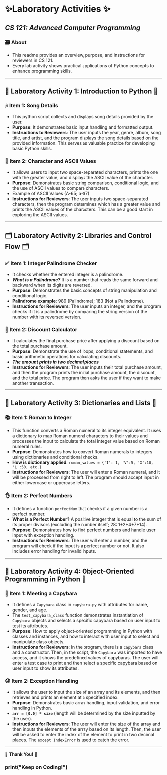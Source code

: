 # ✨**Laboratory Activities** ✨
## **_CS 121: Advanced Computer Programming_** 

### 🗃️ **About**
- This readme provides an overview, purpose, and instructions for reviewers in CS 121.
- Every lab activity shows practical applications of Python concepts to enhance programming skills.

---

## 🐍 **Laboratory Activity 1: Introduction to Python** 🐍
### 🎶 **Item 1: Song Details**
- This python script collects and displays song details provided by the user.
- **Purpose**: It demonstrates basic input handling and formatted output.
- **Instructions to Reviewers**: The user inputs the year, genre, album, song title, and artist, and the program displays the song details based on the provided information. This serves as valuable practice for developing basic Python skills.

### 🔢 **Item 2: Character and ASCII Values** 
- It allows users to input two space-separated characters, prints the one with the greater value, and displays the ASCII value of the character.
- **Purpose**: Demonstrates basic string comparison, conditional logic, and the use of ASCII values to compare characters.
- Example of ASCII Values (A-65; a-97)
- **Instructions for Reviewers**: The user inputs two space-separated characters, then the program determines which has a greater value and prints the ASCII values of the characters. This can be a good start in exploring the ASCII values.

---

## 🗂️ **Laboratory Activity 2: Libraries and Control Flow** 🗂️
### ✅ **Item 1: Integer Palindrome Checker** 
- It checks whether the entered integer is a palindrome.
- **_What is a Palindrome?_** It is a number that reads the same forward and backward when its digits are reversed.
- **Purpose**: Demonstrates the basic concepts of string manipulation and conditional logic.
- **Palindrome example**: 989 (Palindrome); 183 (Not a Palindrome).
- **Instructions for Reviewers**: The user inputs an integer, and the program checks if it is a palindrome by comparing the string version of the number with its reversed version.

### 💸 **Item 2: Discount Calculator** 
- It calculates the final purchase price after applying a discount based on the total purchase amount.
- **Purpose**: Demonstrate the use of loops, conditional statements, and basic arithmetic operations for calculating discounts.
- **_The amount prints in two decimal places_** 
- **Instructions for Reviewers**: The user inputs their total purchase amount, and then the program prints the initial purchase amount, the discount, and the total price. The program then asks the user if they want to make another transaction.
---

## 📜 **Laboratory Activity 3: Dictionaries and Lists** 📜
### 📚 **Item 1: Roman to Integer** 
- This function converts a Roman numeral to its integer equivalent. It uses a dictionary to map Roman numeral characters to their values and processes the input to calculate the total integer value based on Roman numeral rules.
- **Purpose**: Demonstrates how to convert Roman numerals to integers using dictionaries and conditional checks.
- **How is dictionary applied**: `roman_values = {'I': 1, 'V':5, 'X':10, 'L':50, etc.}`
- **Instructions for Reviewers**: The user will enter a Roman numeral, and it will be processed from right to left. The program should accept input in either lowercase or uppercase letters.

### 👌 **Item 2: Perfect Numbers** 
- It defines a function `perfectNum` that checks if a given number is a perfect number.
- **What is a Perfect Number?** A positive integer that is equal to the sum of its proper divisors (excluding the number itself; 28: 1+2+4+7+14).
- **Purpose**: Demonstrates how to find perfect numbers and handle user input with exception handling.
- **Instructions for Reviewers**: The user will enter a number, and the program will check if the input is a perfect number or not. It also includes error handling for invalid inputs.

---

## 💌 **Laboratory Activity 4: Object-Oriented Programming in Python** 💌
### 🦫 **Item 1: Meeting a Capybara** 
- It defines a `Capybara` class in `capybara.py` with attributes for name, gender, and age.
- The `test_capybara_class` function demonstrates instantiation of `Capybara` objects and selects a specific capybara based on user input to test its attributes.
- **Purpose**: How to apply object-oriented programming in Python with classes and instances, and how to interact with user input to select and manipulate class objects.
- **Instructions for Reviewers**: In the program, there is a `Capybara` class and a constructor. Then, in the script, the `Capybara` was imported to have access, and it shows the predefined values of capybaras. The user will enter a test case to print and then select a specific capybara based on user input to show its attributes.

### 😓 **Item 2: Exception Handling** 
- It allows the user to input the size of an array and its elements, and then retrieves and prints an element at a specified index.
- **Purpose**: Demonstrates basic array handling, input validation, and error handling in Python.
- **`arr = [0.0] * size`** (length will be determined by the size inputted by the user).
- **Instructions for Reviewers**: The user will enter the size of the array and then inputs the elements of the array based on its length. Then, the user will be asked to enter the index of the element to print in two decimal places. The `except IndexError` is used to catch the error.

---

💌 **Thank You!**  💌
### print("Keep on Coding!")
